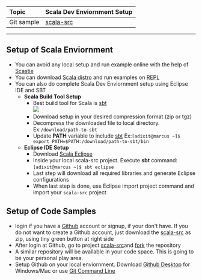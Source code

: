 | Topic | Scala Dev Enviornment Setup |
| :--- | :--- |
| Git sample | [scala-src](https://github.com/inbravo/scala-src) |

---

##	**Setup of Scala Enviornment**
 *	You can avoid any local setup and run example online with the help of [Scastie](https://scastie.scala-lang.org)
 *	You can download [Scala distro](https://downloads.lightbend.com/scala/2.12.2/scala-2.12.2.zip) and run examples on [REPL](http://docs.scala-lang.org/overviews/repl/overview.html)
 *	You can also do complete Scala Dev Enviornment setup using Eclipse IDE and SBT
	*	**Scala Build Tool Setup**
		-	Best build tool for Scala is [sbt](http://www.scala-sbt.org)  
	  	![](/assets/m-1/keep-calm-and-install-sbt.png)
	  	-	Download setup in your desired compression format \(zip or tgz\)
	  	-	Decompress the downloaded file to local directory. Ex:`/download/path-to-sbt`
	  	-	Update **PATH** variable to include [sbt](http://www.scala-sbt.org) Ex:`[adixit@marcus ~]$ export PATH=$PATH:/download/path-to-sbt/bin`
	*	**Eclipse IDE Setup**
		-	Download [Scala Eclipse](http://scala-ide.org)
	  	-	Inside your local scala-src project. Execute **sbt** command: `[adixit@marcus ~]$ sbt eclipse`
	  	-	Last step will download all required libraries and generate Eclipse configurations
	  	-	When last step is done, use Eclipse import project command and import your `scala-src` project
	  
##	**Setup of Code Samples**
  *	login if you have a [Github](/github.com) account or signup, if your don't have. If you do not want to create a Github account, just download the [scala-src](https://github.com/inbravo/scala-src) as zip, using tiny green button at right side
  *	After login at Github, go to project [scala-src](https://github.com/inbravo/scala-src)and [fork](https://help.github.com/articles/fork-a-repo/#fork-an-example-repository) the repository
  *	A similar repository will be available in your code space. This is going to be your personal play area.
  *	Setup Github on your local enviornment. Download [Github Desktop](https://desktop.github.com) for Windows/Mac or use [Git Command Line](https://hub.github.com)
